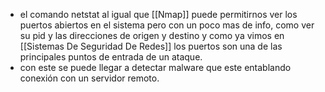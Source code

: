 - el comando netstat al igual que [[Nmap]] puede permitirnos ver los puertos abiertos en el sistema pero con un poco mas de info, como ver su pid y las direcciones de origen y destino y como ya vimos en [[Sistemas De Seguridad De Redes]] los puertos son una de las principales puntos de entrada de un ataque.
- con este se puede llegar a detectar malware que este entablando conexión con un servidor remoto.